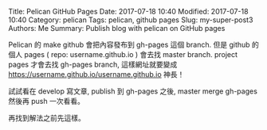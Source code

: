 Title: Pelican GitHub Pages
Date: 2017-07-18 10:40
Modified: 2017-07-18 10:40
Category: pelican
Tags: pelican, github pages
Slug: my-super-post3
Authors: Me
Summary: Publish blog with pelican on GitHub pages

Pelican 的 make github 會把內容發布到 gh-pages 這個 branch.
但是 github 的個人 pages ( repo: username.github.io ) 會去找 master branch.
project pages 才會去找 gh-pages branch, 這樣網址就要變成  https://username.github.io/username.github.io  神長！

試試看在 develop 寫文章, publish 到 gh-pages 之後, master merge gh-pages 然後再 push 一次看看。

再找到解法之前先這樣。
